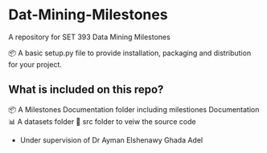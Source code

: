 # Dat-Mining-Milestones
A repository for SET 393 Data Mining Milestones 

📦 A basic setup.py file to provide installation, packaging and distribution for your project.



## What is included on this repo?
📦 A Milestones Documentation folder including milestiones Documentation 
📊 A datasets folder 
📃 src folder to veiw the source code


- Under supervision of 
Dr Ayman Elshenawy
Ghada Adel

